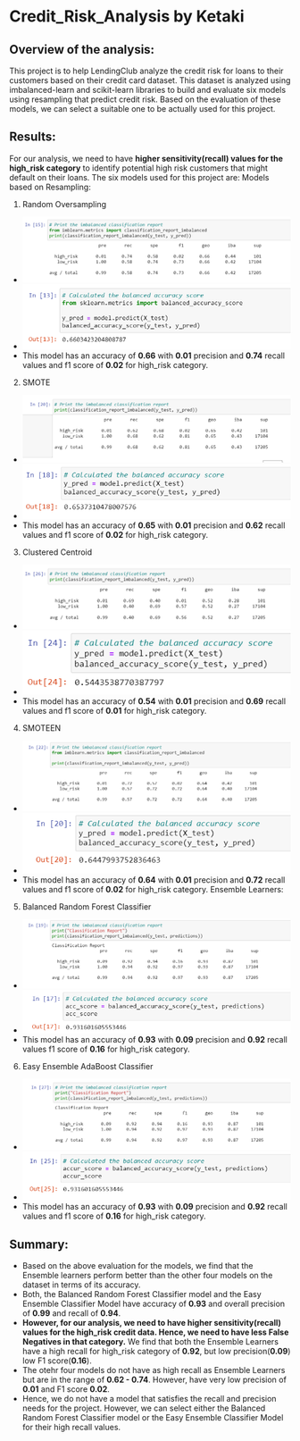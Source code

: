 # Credit_Risk_Analysis by Ketaki
## Overview of the analysis:
This project is to help LendingClub analyze the credit risk for loans to their customers based on their credit card dataset.  This dataset is analyzed using imbalanced-learn and scikit-learn libraries to build and evaluate six models using resampling that predict credit risk. Based on the evaluation of these models, we can select a suitable one to be actually used for this project.
## Results: 
For our analysis, we need to have **higher sensitivity(recall) values for the high_risk category** to identify potential high risk customers that might default on their loans.
The six models used for this project are:
Models based on Resampling:
1. Random Oversampling
- ![Classification Report](https://github.com/ketpradh/Credit_Risk_Analysis/blob/main/Resources/Random%20Oversampling%20Report.PNG)
- ![Accuracy](https://github.com/ketpradh/Credit_Risk_Analysis/blob/main/Resources/Random%20Oversampling%20Acc.PNG)
- This model has an accuracy of **0.66** with **0.01** precision and **0.74** recall values and f1 score of **0.02** for high_risk category.
2. SMOTE
- ![Classification Report](https://github.com/ketpradh/Credit_Risk_Analysis/blob/main/Resources/SMOTE%20Classification%20Report.PNG)
- ![Accuracy](https://github.com/ketpradh/Credit_Risk_Analysis/blob/main/Resources/SMPOTE%20Acc.PNG)
- This model has an accuracy of **0.65** with  **0.01** precision and **0.62** recall values and f1 score of **0.02** for high_risk category.
3. Clustered Centroid
- ![Classification Report](https://github.com/ketpradh/Credit_Risk_Analysis/blob/main/Resources/ClusteredCentroids%20CR.PNG)
- ![Accuracy](https://github.com/ketpradh/Credit_Risk_Analysis/blob/main/Resources/ClusteredCentroids%20Acc.PNG)
- This model has an accuracy of **0.54** with  **0.01** precision and **0.69** recall values and f1 score of **0.01** for high_risk category.
4. SMOTEEN 
- ![Classification Report](https://github.com/ketpradh/Credit_Risk_Analysis/blob/main/Resources/SMOTEEN%20CR.PNG)
- ![Accuracy](https://github.com/ketpradh/Credit_Risk_Analysis/blob/main/Resources/SMOTEEN%20aCC.PNG)
- This model has an accuracy of **0.64** with **0.01** precision and  **0.72** recall values and f1 score of **0.02** for high_risk category.
 Ensemble Learners:
5. Balanced Random Forest Classifier
- ![Classification Report](https://github.com/ketpradh/Credit_Risk_Analysis/blob/main/Resources/BalancedRandom%20Classification%20Report.PNG)
- ![Accuracy](https://github.com/ketpradh/Credit_Risk_Analysis/blob/main/Resources/BalancedRandom%20Acc.PNG)
- This model has an accuracy of **0.93** with **0.09** precision and  **0.92** recall values f1 score of **0.16** for high_risk category.

6. Easy Ensemble AdaBoost Classifier
- ![Classification Report](https://github.com/ketpradh/Credit_Risk_Analysis/blob/main/Resources/EasyEnsemble%20CR.PNG)
- ![Accuracy](https://github.com/ketpradh/Credit_Risk_Analysis/blob/main/Resources/EasyEnsemble%20Acc.PNG)
- This model has an accuracy of **0.93** with **0.09** precision and **0.92** recall values and f1 score of **0.16** for high_risk category.


## Summary:
- Based on the above evaluation for the models, we find that the Ensemble learners perform better than the other four models on the dataset in terms of its accuracy. 
- Both, the Balanced Random Forest Classifier model and the Easy Ensemble Classifier Model have accuracy of **0.93** and overall precision of **0.99** and recall of **0.94**.
- **However, for our analysis, we need to have higher sensitivity(recall) values for the high_risk credit data. Hence, we need to have less False Negatives in that category.** We find that both the Ensemble Learners have a high recall for high_risk category of **0.92**, but low precision(**0.09**) low F1 score(**0.16**).
- The otehr four models do not have as high recall as Ensemble Learners but are in the range of **0.62 - 0.74**. However, have very low precision of **0.01** and F1 score **0.02**. 
- Hence, we do not have a model that satisfies the recall and precision needs for the project. However, we can select either the Balanced Random Forest Classifier model or the Easy Ensemble Classifier Model for their high recall values. 

